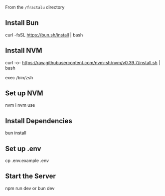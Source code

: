 From the `/fractalu` directory

## Install Bun
curl -fsSL https://bun.sh/install | bash

## Install NVM
curl -o- https://raw.githubusercontent.com/nvm-sh/nvm/v0.39.7/install.sh | bash

exec /bin/zsh

## Set up NVM
nvm i
nvm use

## Install Dependencies
bun install

## Set up .env
cp .env.example .env

## Start the Server
npm run dev
or
bun dev